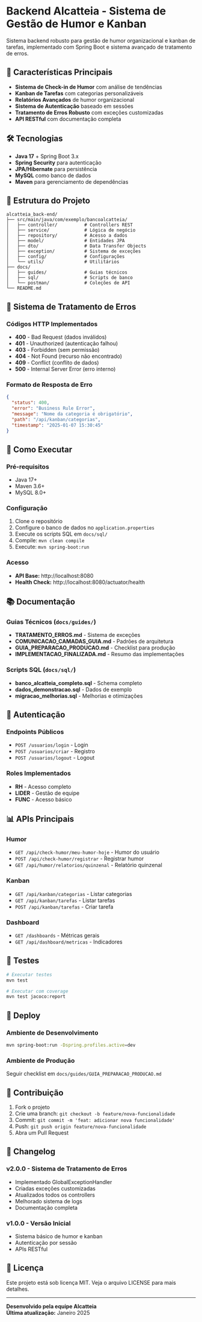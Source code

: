 # Backend Alcatteia - Sistema de Gestão de Humor e Kanban

Sistema backend robusto para gestão de humor organizacional e kanban de tarefas, implementado com Spring Boot e sistema avançado de tratamento de erros.

## 🚀 **Características Principais**

- **Sistema de Check-in de Humor** com análise de tendências
- **Kanban de Tarefas** com categorias personalizáveis
- **Relatórios Avançados** de humor organizacional
- **Sistema de Autenticação** baseado em sessões
- **Tratamento de Erros Robusto** com exceções customizadas
- **API RESTful** com documentação completa

## 🛠️ **Tecnologias**

- **Java 17** + Spring Boot 3.x
- **Spring Security** para autenticação
- **JPA/Hibernate** para persistência
- **MySQL** como banco de dados
- **Maven** para gerenciamento de dependências

## 📁 **Estrutura do Projeto**

```
alcatteia_back-end/
├── src/main/java/com/exemplo/bancoalcatteia/
│   ├── controller/          # Controllers REST
│   ├── service/             # Lógica de negócio
│   ├── repository/          # Acesso a dados
│   ├── model/               # Entidades JPA
│   ├── dto/                 # Data Transfer Objects
│   ├── exception/           # Sistema de exceções
│   ├── config/              # Configurações
│   └── utils/               # Utilitários
├── docs/
│   ├── guides/              # Guias técnicos
│   ├── sql/                 # Scripts de banco
│   └── postman/             # Coleções de API
└── README.md
```

## 🎯 **Sistema de Tratamento de Erros**

### **Códigos HTTP Implementados**
- **400** - Bad Request (dados inválidos)
- **401** - Unauthorized (autenticação falhou)
- **403** - Forbidden (sem permissão)
- **404** - Not Found (recurso não encontrado)
- **409** - Conflict (conflito de dados)
- **500** - Internal Server Error (erro interno)

### **Formato de Resposta de Erro**
```json
{
  "status": 400,
  "error": "Business Rule Error",
  "message": "Nome da categoria é obrigatório",
  "path": "/api/kanban/categorias",
  "timestamp": "2025-01-07 15:30:45"
}
```

## 🚀 **Como Executar**

### **Pré-requisitos**
- Java 17+
- Maven 3.6+
- MySQL 8.0+

### **Configuração**
1. Clone o repositório
2. Configure o banco de dados no `application.properties`
3. Execute os scripts SQL em `docs/sql/`
4. Compile: `mvn clean compile`
5. Execute: `mvn spring-boot:run`

### **Acesso**
- **API Base:** http://localhost:8080
- **Health Check:** http://localhost:8080/actuator/health

## 📚 **Documentação**

### **Guias Técnicos** (`docs/guides/`)
- **TRATAMENTO_ERROS.md** - Sistema de exceções
- **COMUNICACAO_CAMADAS_GUIA.md** - Padrões de arquitetura
- **GUIA_PREPARACAO_PRODUCAO.md** - Checklist para produção
- **IMPLEMENTACAO_FINALIZADA.md** - Resumo das implementações

### **Scripts SQL** (`docs/sql/`)
- **banco_alcatteia_completo.sql** - Schema completo
- **dados_demonstracao.sql** - Dados de exemplo
- **migracao_melhorias.sql** - Melhorias e otimizações

## 🔐 **Autenticação**

### **Endpoints Públicos**
- `POST /usuarios/login` - Login
- `POST /usuarios/criar` - Registro
- `POST /usuarios/logout` - Logout

### **Roles Implementados**
- **RH** - Acesso completo
- **LIDER** - Gestão de equipe
- **FUNC** - Acesso básico

## 📊 **APIs Principais**

### **Humor**
- `GET /api/check-humor/meu-humor-hoje` - Humor do usuário
- `POST /api/check-humor/registrar` - Registrar humor
- `GET /api/humor/relatorios/quinzenal` - Relatório quinzenal

### **Kanban**
- `GET /api/kanban/categorias` - Listar categorias
- `GET /api/kanban/tarefas` - Listar tarefas
- `POST /api/kanban/tarefas` - Criar tarefa

### **Dashboard**
- `GET /dashboards` - Métricas gerais
- `GET /api/dashboard/metricas` - Indicadores

## 🧪 **Testes**

```bash
# Executar testes
mvn test

# Executar com coverage
mvn test jacoco:report
```

## 🚢 **Deploy**

### **Ambiente de Desenvolvimento**
```bash
mvn spring-boot:run -Dspring.profiles.active=dev
```

### **Ambiente de Produção**
Seguir checklist em `docs/guides/GUIA_PREPARACAO_PRODUCAO.md`

## 🤝 **Contribuição**

1. Fork o projeto
2. Crie uma branch: `git checkout -b feature/nova-funcionalidade`
3. Commit: `git commit -m 'feat: adicionar nova funcionalidade'`
4. Push: `git push origin feature/nova-funcionalidade`
5. Abra um Pull Request

## 📝 **Changelog**

### **v2.0.0** - Sistema de Tratamento de Erros
- Implementado GlobalExceptionHandler
- Criadas exceções customizadas
- Atualizados todos os controllers
- Melhorado sistema de logs
- Documentação completa

### **v1.0.0** - Versão Inicial
- Sistema básico de humor e kanban
- Autenticação por sessão
- APIs RESTful

## 📄 **Licença**

Este projeto está sob licença MIT. Veja o arquivo LICENSE para mais detalhes.

---

**Desenvolvido pela equipe Alcatteia**  
**Última atualização:** Janeiro 2025 